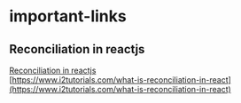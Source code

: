 # important-links

## Reconciliation in reactjs

[Reconciliation in reactjs](https://www.youtube.com/watch?v=osL7c1Ug7qo) <br>
[https://www.i2tutorials.com/what-is-reconciliation-in-react](https://www.i2tutorials.com/what-is-reconciliation-in-react)
